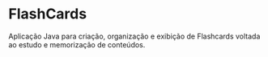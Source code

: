 # FlashCards
Aplicação Java para criação, organização e exibição de Flashcards voltada ao estudo e memorização de conteúdos.
